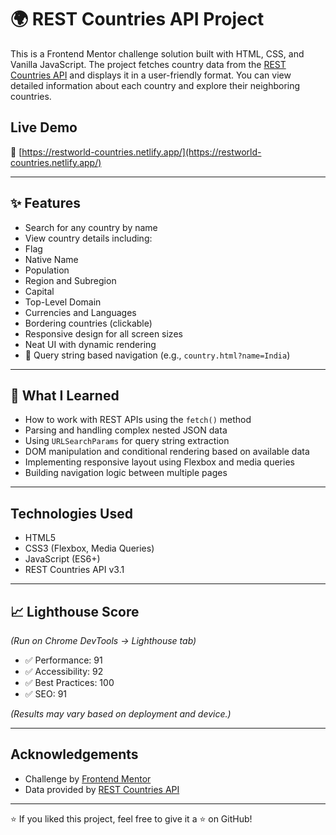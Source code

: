 # 🌍 REST Countries API Project

This is a Frontend Mentor challenge solution built with HTML, CSS, and Vanilla JavaScript. The project fetches country data from the [REST Countries API](https://restcountries.com/) and displays it in a user-friendly format. You can view detailed information about each country and explore their neighboring countries.

##  Live Demo

🔗 [https://restworld-countries.netlify.app/](https://restworld-countries.netlify.app/)

---

## ✨ Features

-  Search for any country by name
-  View country details including:
  - Flag
  - Native Name
  - Population
  - Region and Subregion
  - Capital
  - Top-Level Domain
  - Currencies and Languages
  - Bordering countries (clickable)
-  Responsive design for all screen sizes
-  Neat UI with dynamic rendering
- 🔄 Query string based navigation (e.g., `country.html?name=India`)

---

## 🧠 What I Learned

- How to work with REST APIs using the `fetch()` method
- Parsing and handling complex nested JSON data
- Using `URLSearchParams` for query string extraction
- DOM manipulation and conditional rendering based on available data
- Implementing responsive layout using Flexbox and media queries
- Building navigation logic between multiple pages

---

##  Technologies Used

- HTML5  
- CSS3 (Flexbox, Media Queries)  
- JavaScript (ES6+)  
- REST Countries API v3.1  

---
## 📈 Lighthouse Score

_(Run on Chrome DevTools → Lighthouse tab)_

- ✅ Performance: 91 
- ✅ Accessibility: 92 
- ✅ Best Practices: 100  
- ✅ SEO: 91

_(Results may vary based on deployment and device.)_

---

## Acknowledgements

- Challenge by [Frontend Mentor](https://www.frontendmentor.io/challenges/rest-countries-api-with-color-theme-switcher-5cacc469fec04111f7b848ca)  
- Data provided by [REST Countries API](https://restcountries.com/)

---
⭐ If you liked this project, feel free to give it a ⭐ on GitHub!
